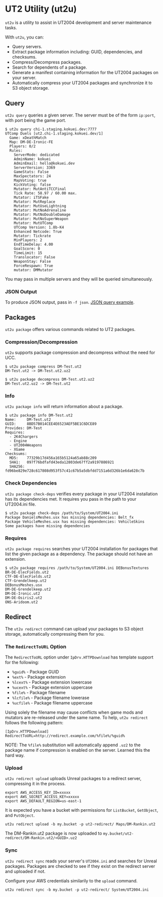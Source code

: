 # UT2 Utility (ut2u) 

`ut2u` is a utility to assist in UT2004 development and server maintenance
tasks.

With `ut2u`, you can:

* Query servers.
* Extract package information including: GUID, dependencies, and
  checksums.
* Compress/Decompress packages.
* Search for dependents of a package.
* Generate a manifest containing information for the UT2004 packages on your
  server.
* Automatically compress your UT2004 packages and synchronize it to S3 object
  storage.


## Query

`ut2u query` queries a given server. The server must be of the form
`ip:port`, with port being the game port.

```console
$ ut2u query chi-1.staging.kokuei.dev:7777
UTComp Duels [ut2.chi-1.staging.kokuei.dev/1]
  Game: xDeathMatch
  Map: DM-DE-Ironic-FE
  Players: 0/2
  Rules:
    ServerMode: dedicated
    AdminName: kokuei
    AdminEmail: hello@kokuei.dev
    ServerVersion: 3369
    GameStats: False
    MaxSpectators: 24
    MapVoting: true
    KickVoting: false
    Mutator: MutAntiTCCFinal
    Tick Rate: 58.97 / 60.00 max.
    Mutator: iTSFake
    Mutator: MutReplace
    Mutator: MutUseLightning
    Mutator: MutNoAdrenaline
    Mutator: MutNoDoubleDamage
    Mutator: MutNoSuperWeapon
    Mutator: MutUTComp
    UTComp Version: 1.8b-K4
    Enhanced Netcode: True
    Mutator: Tickrate
    MinPlayers: 2
    EndTimeDelay: 4.00
    GoalScore: 0
    TimeLimit: 15
    Translocator: False
    WeaponStay: False
    ForceRespawn: True
    mutator: DMMutator
```

You may pass in multiple servers and they will be queried simultaneously.


### JSON Output

To produce JSON output, pass in `-f json`. [JSON query example](doc/query-example.json).


## Packages

`ut2u package` offers various commands related to UT2 packages.


### Compression/Decompression

`ut2u` supports package compression and decompress without the need for UCC.

```console
$ ut2u package compress DM-Test.ut2
DM-Test.ut2 -> DM-Test.ut2.uz2
```

```console
$ ut2u package decompress DM-Test.ut2.uz2
DM-Test.ut2.uz2 -> DM-Test.ut2
```


### Info

`ut2u package info` will return information about a package.

```console
$ ut2u package info DM-Test.ut2
Name:     DM-Test.ut2
GUID:     8BD57B014CEE4E6523AEF5BE1C6DCE89
Provides: DM-Test
Requires:
  - 2K4Chargers
  - Engine
  - UT2004Weapons
  - XGame
Checksums:
  MD5:    77329b17d456a165b5124a65ab88c209
  SHA1:   097f76bdfafd43eda12803de67ff2a9197886921
  SHA256: fd96be829e728c617808d953f57c41c67b5a5dbfdd7151a6d326b1e6da628c7b
```


### Check Dependencies

`ut2u package check-deps` verifies every package in your UT2004
installation has its dependencies met. It requires you pass in the
path to your UT2004.ini file.

```console
$ ut2u package check-deps /path/to/System/UT2004.ini
Package DanielsMeshes.usx has missing dependencies: Belt_fx
Package VehicleMeshes.usx has missing dependencies: VehicleSkins
Some packages have missing dependencies
```


### Requires

`ut2u package requires` searches your UT2004 installation for packages that
list the given package as a dependency. The package should not have an
extension.

```console
$ ut2u package requires /path/to/System/UT2004.ini DEBonusTextures
BR-DE-ElecFields.ut2
CTF-DE-ElecFields.ut2
CTF-Grendelkeep.ut2
DEBonusMeshes.usx
DM-DE-Grendelkeep.ut2
DM-DE-Ironic.ut2
DM-DE-Osiris2.ut2
ONS-Aridoom.ut2
```


## Redirect

The `ut2u redirect` command can upload your packages to S3 object storage,
automatically compressing them for you.


### The `RedirectToURL` Option

The `RedirectToURL` option under `IpDrv.HTTPDownload` has template support for
the following:

* `%guid%` - Package GUID
* `%ext%` - Package extension
* `%lcext%` - Package extension lowercase
* `%ucext%` - Package extension uppercase
* `%file%` - Package filename
* `%lcfile%` - Package filename lowerase
* `%ucfile%` - Package filename uppercase

Using solely the filename may cause conflicts when game mods and mutators are
re-released under the same name. To help, `ut2u redirect` follows the following
pattern:

```
[IpDrv.HTTPDownload]
RedirectToURL=http://redirect.example.com/%file%/%guid%
```

NOTE: The `%file%` substitution will automatically append `.uz2` to the package
name if compression is enabled on the server. Learned this the hard way.


### Upload

`ut2u redirect upload` uploads Unreal packages to a redirect server, compressing
it in the process.

```
export AWS_ACCESS_KEY_ID=xxxxx
export AWS_SECRET_ACCESS_KEY=xxxxx
export AWS_DEFAULT_REGION=us-east-1
```

It is expected you have a bucket with permissions for `ListBucket`, `GetObject`,
and `PutObject`.

```
ut2u redirect upload -b my.bucket -p ut2-redirect/ Maps/DM-Rankin.ut2
```

The DM-Rankin.ut2 package is now uploaded to
`my.bucket/ut2-redirect/DM-Rankin.ut2/<GUID>.uz2`


### Sync

`ut2u redirect sync` reads your server's `UT2004.ini` and searches for Unreal
packages. Packages are checked to see if they exist on the redirect server and
uploaded if not.

Configure your AWS credentials similarily to the `upload` command.

```
ut2u redirect sync -b my.bucket -p ut2-redirect/ System/UT2004.ini
```
